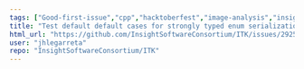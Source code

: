 ```yaml
---
tags: ["Good-first-issue","cpp","hacktoberfest","image-analysis","insight-toolkit","itk","medical-imaging","numfocus","open-science","open-source","python","reproducible-research","scientific-computing","typeCoverage","typeTesting"]
title: "Test default default cases for strongly typed enum serialization"
html_url: "https://github.com/InsightSoftwareConsortium/ITK/issues/2925"
user: "jhlegarreta"
repo: "InsightSoftwareConsortium/ITK"
---
```


